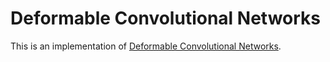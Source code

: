 # Deformable Convolutional Networks

This is an implementation of [Deformable Convolutional Networks](https://arxiv.org/abs/1703.06211).
